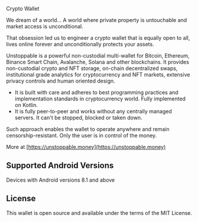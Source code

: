 Crypto Wallet

We dream of a world… A world where private property is untouchable and market access is unconditional.

That obsession led us to engineer a crypto wallet that is equally open to all, lives online forever and unconditionally protects your assets.

Unstoppable is a powerful non-custodial multi-wallet for Bitcoin, Ethereum, Binance Smart Chain, Avalanche, Solana and other blockchains. It provides non-custodial crypto and NFT storage, on-chain decentralized swaps, institutional grade analytics for cryptocurrency and NFT markets, extensive privacy controls and human oriented design. 

 - It is built with care and adheres to best programming practices and implementation standards in cryptocurrency world. Fully implemented on Kotlin.
 - It is fully peer-to-peer and works without any centrally managed servers. It can't be stopped, blocked or taken down.

Such approach enables the wallet to operate anywhere and remain censorship-resistant. Only the user is in control of the money.

More at [https://unstoppable.money](https://unstoppable.money)

## Supported Android Versions

Devices with Android versions 8.1 and above


## License

This wallet is open source and available under the terms of the MIT License.
